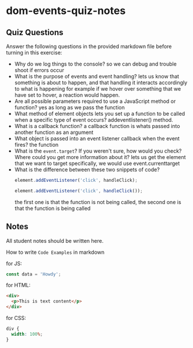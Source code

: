 # dom-events-quiz-notes

## Quiz Questions

Answer the following questions in the provided markdown file before turning in this exercise:

- Why do we log things to the console?
  so we can debug and trouble shoot if errors occur
- What is the purpose of events and event handling?
  lets us know that something is about to happen, and that handling it interacts accordingly to what is happening for example if we hover over something that we have set to hover, a reaction would happen.
- Are all possible parameters required to use a JavaScript method or function?
  yes as long as we pass the function
- What method of element objects lets you set up a function to be called when a specific type of event occurs?
  addeventlistener() method.
- What is a callback function?
  a callback function is whats passed into another function as an argument
- What object is passed into an event listener callback when the event fires?
  the function
- What is the `event.target`? If you weren't sure, how would you check? Where could you get more information about it?
  lets us get the element that we want to target specifically, we would use event.currenttarget
- What is the difference between these two snippets of code?
  ```js
  element.addEventListener('click', handleClick);
  ```
  ```js
  element.addEventListener('click', handleClick());
  ```
  the first one is that the function is not being called, the second one is that the function is being called

## Notes

All student notes should be written here.

How to write `Code Examples` in markdown

for JS:

```javascript
const data = 'Howdy';
```

for HTML:

```html
<div>
  <p>This is text content</p>
</div>
```

for CSS:

```css
div {
  width: 100%;
}
```
